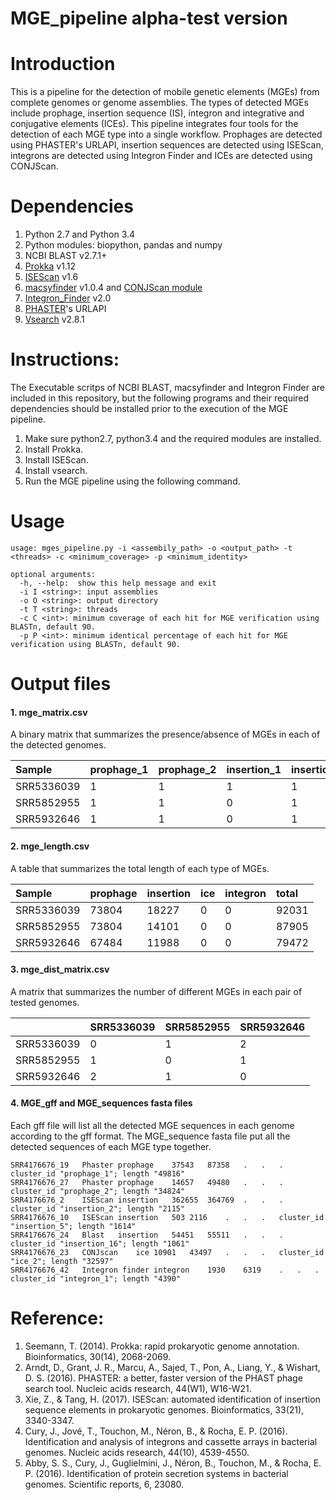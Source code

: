 # MGE_pipeline alpha-test version
# Introduction
This is a pipeline for the detection of mobile genetic elements (MGEs) from complete genomes or genome assemblies. The types of detected MGEs include prophage, insertion sequence (IS), integron and integrative and conjugative elements (ICEs). This pipeline integrates four tools for the detection of each MGE type into a single workflow. Prophages are detected using PHASTER's URLAPI, insertion sequences are detected using ISEScan, integrons are detected using Integron Finder and ICEs are detected using CONJScan.

# Dependencies
1. Python 2.7 and Python 3.4
2. Python modules: biopython, pandas and numpy
3. NCBI BLAST v2.7.1+
4. [Prokka](https://github.com/tseemann/prokka) v1.12 
5. [ISEScan](https://github.com/xiezhq/ISEScan) v1.6
6. [macsyfinder](https://github.com/gem-pasteur/macsyfinder) v1.0.4 and [CONJScan module](https://github.com/gem-pasteur/Macsyfinder_models/tree/master/models/Conjugation)
7. [Integron_Finder](https://github.com/gem-pasteur/Integron_Finder) v2.0
8. [PHASTER](http://phaster.ca/)'s URLAPI
9. [Vsearch](https://github.com/torognes/vsearch) v2.8.1

# Instructions:
The Executable scritps of NCBI BLAST, macsyfinder and Integron Finder are included in this repository, but the following programs and their required dependencies should be installed prior to the execution of the MGE pipeline.
1. Make sure python2.7, python3.4 and the required modules are installed.
2. Install Prokka. 
3. Install ISEScan.
4. Install vsearch.
5. Run the MGE pipeline using the following command.

# Usage
```
usage: mges_pipeline.py -i <assembily_path> -o <output_path> -t <threads> -c <minimum_coverage> -p <minimum_identity>

optional arguments:
  -h, --help:  show this help message and exit
  -i I <string>: input assemblies
  -o O <string>: output directory
  -t T <string>: threads
  -c C <int>: minimum coverage of each hit for MGE verification using BLASTn, default 90.
  -p P <int>: minimum identical percentage of each hit for MGE verification using BLASTn, default 90.
```
# Output files
#### 1. mge_matrix.csv
A binary matrix that summarizes the presence/absence of MGEs in each of the detected genomes.

| Sample | prophage_1 | prophage_2 | insertion_1 | insertion_2 |
| :----- | :----- | :----- | :----- | :----- |
| SRR5336039 | 1 | 1 | 1 | 1 |
| SRR5852955 | 1 | 1 | 0 | 1 |
| SRR5932646 | 1 | 1 | 0 | 1 |

#### 2. mge_length.csv
A table that summarizes the total length of each type of MGEs.

| Sample | prophage | insertion | ice | integron | total |
| :----- | :----- | :----- | :----- | :----- | :----- |
| SRR5336039 | 73804 | 18227 | 0 | 0 | 92031 |
| SRR5852955 | 73804 | 14101 | 0 | 0 | 87905 |
| SRR5932646 | 67484 | 11988 | 0 | 0 | 79472 |

#### 3. mge_dist_matrix.csv
A matrix that summarizes the number of different MGEs in each pair of tested genomes.

| 	 | SRR5336039 | SRR5852955 | SRR5932646 |
| :----- | :----- | :----- | :----- |
| SRR5336039 | 0 | 1 | 2 |
| SRR5852955 | 1 | 0 | 1 |
| SRR5932646 | 2 | 1 | 0 |

#### 4. MGE_gff and MGE_sequences fasta files
Each gff file will list all the detected MGE sequences in each genome according to the gff format. The MGE_sequence fasta file put all the detected sequences of each MGE type together.
```
SRR4176676_19	Phaster	prophage	37543	87358	.	.	.	cluster_id "prophage_1"; length "49816"
SRR4176676_27	Phaster	prophage	14657	49480	.	.	.	cluster_id "prophage_2"; length "34824"
SRR4176676_2	ISEScan	insertion	362655	364769	.	.	.	cluster_id "insertion_2"; length "2115"
SRR4176676_10	ISEScan	insertion	503	2116	.	.	.	cluster_id "insertion_5"; length "1614"
SRR4176676_24	Blast	insertion	54451	55511	.	.	.	cluster_id "insertion_16"; length "1061"
SRR4176676_23	CONJscan	ice	10901	43497	.	.	.	cluster_id "ice_2"; length "32597"
SRR4176676_42	Integron finder	integron	1930	6319	.	.	.	cluster_id "integron_1"; length "4390"
```
# Reference:
1. Seemann, T. (2014). Prokka: rapid prokaryotic genome annotation. Bioinformatics, 30(14), 2068-2069.
2. Arndt, D., Grant, J. R., Marcu, A., Sajed, T., Pon, A., Liang, Y., & Wishart, D. S. (2016). PHASTER: a better, faster version of the PHAST phage search tool. Nucleic acids research, 44(W1), W16-W21.
3. Xie, Z., & Tang, H. (2017). ISEScan: automated identification of insertion sequence elements in prokaryotic genomes. Bioinformatics, 33(21), 3340-3347.
4. Cury, J., Jové, T., Touchon, M., Néron, B., & Rocha, E. P. (2016). Identification and analysis of integrons and cassette arrays in bacterial genomes. Nucleic acids research, 44(10), 4539-4550.
5. Abby, S. S., Cury, J., Guglielmini, J., Néron, B., Touchon, M., & Rocha, E. P. (2016). Identification of protein secretion systems in bacterial genomes. Scientific reports, 6, 23080.

